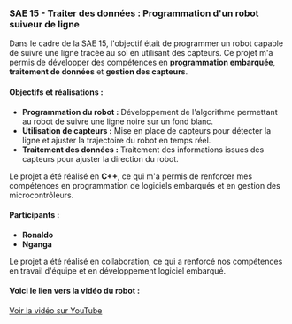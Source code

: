 ### **SAE 15 - Traiter des données : Programmation d'un robot suiveur de ligne**

Dans le cadre de la SAE 15, l'objectif était de programmer un robot capable de suivre une ligne tracée au sol en utilisant des capteurs. Ce projet m'a permis de développer des compétences en **programmation embarquée**, **traitement de données** et **gestion des capteurs**.

#### **Objectifs et réalisations :**
- **Programmation du robot :** Développement de l'algorithme permettant au robot de suivre une ligne noire sur un fond blanc.
- **Utilisation de capteurs :** Mise en place de capteurs pour détecter la ligne et ajuster la trajectoire du robot en temps réel.
- **Traitement des données :** Traitement des informations issues des capteurs pour ajuster la direction du robot.

Le projet a été réalisé en **C++**, ce qui m'a permis de renforcer mes compétences en programmation de logiciels embarqués et en gestion des microcontrôleurs.

#### **Participants :**
- **Ronaldo**
- **Nganga**

Le projet a été réalisé en collaboration, ce qui a renforcé nos compétences en travail d'équipe et en développement logiciel embarqué.

#### **Voici le lien vers la vidéo du robot :**
[Voir la vidéo sur YouTube](https://www.youtube.com/watch?v=iHsbQlSwhAA)


